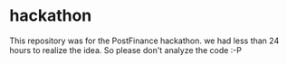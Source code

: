 # hackathon
This repository was for the PostFinance hackathon.
we had less than 24 hours to realize the idea. So please don't analyze the code :-P

